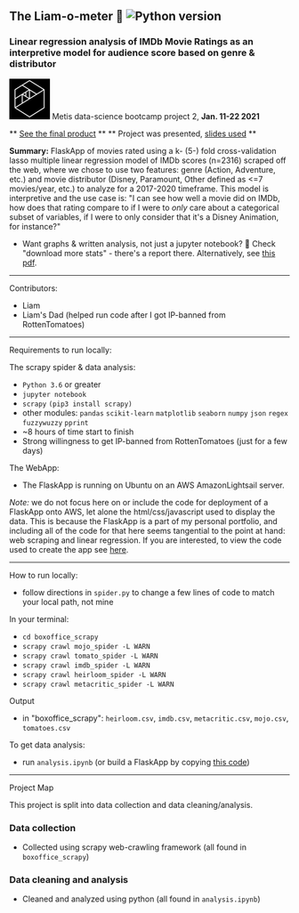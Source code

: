 ## The Liam-o-meter 🥭 ![Python version](https://img.shields.io/badge/python-%E2%89%A53.6-blue.svg?style=flat-square&logo=python&logoColor=white)

### Linear regression analysis of IMDb Movie Ratings as an interpretive model for audience score based on genre & distributor

![Metis logo](images/metis.png) Metis data-science bootcamp project 2, **Jan. 11-22 2021**

** [See the final product](http://liamisaacs.com/liamometer) **
** Project was presented, [slides used](presentation_slides.pdf) **

**Summary:**  FlaskApp of movies rated using a k- (5-) fold cross-validation lasso multiple linear regression model of IMDb scores (n=2316) scraped off the web, where we chose to use two features: genre (Action, Adventure, etc.) and movie distributor (Disney, Paramount, Other defined as <=7 movies/year, etc.) to analyze for a 2017-2020 timeframe. This model is interpretive and the use case is: "I can see how well a movie did on IMDb, how does that rating compare to if I were to *only* care about a categorical subset of variables, if I were to only consider that it's a Disney Animation, for instance?"

- Want graphs & written analysis, not just a jupyter notebook? 🤔️ Check "download more stats" - there's a report there. Alternatively, see [this pdf](Linear%20Regression%20of%20IMDB%20ratings.pdf).

----

Contributors:
- Liam
- Liam's Dad (helped run code after I got IP-banned from RottenTomatoes)

----

Requirements to run locally:

The scrapy spider & data analysis:

- `Python 3.6` or greater
- `jupyter notebook`
- `scrapy` `(pip3 install scrapy)`
- other modules: `pandas` `scikit-learn` `matplotlib` `seaborn` `numpy` `json` `regex` `fuzzywuzzy` `pprint`
- ~8 hours of time start to finish
- Strong willingness to get IP-banned from RottenTomatoes (just for a few days)

The WebApp:

- The FlaskApp is running on Ubuntu on an AWS AmazonLightsail server.

*Note:* we do not focus here on or include the code for deployment of a FlaskApp onto AWS, let alone the html/css/javascript used to display the data. This is because the FlaskApp is a part of my personal portfolio, and including all of the code for that here seems tangential to the point at hand: web scraping and linear regression. If you are interested, to view the code used to create the app see [here](https://github.com/yi-ye-zhi-qiu/personalwebsite).

----

How to run locally:
- follow directions in `spider.py` to change a few lines of code to match your local path, not mine

In your terminal:
- `cd boxoffice_scrapy`
- `scrapy crawl mojo_spider -L WARN`
- `scrapy crawl tomato_spider -L WARN`
- `scrapy crawl imdb_spider -L WARN`
- `scrapy crawl heirloom_spider -L WARN`
- `scrapy crawl metacritic_spider -L WARN`

Output
- in "boxoffice_scrapy": `heirloom.csv`, `imdb.csv`, `metacritic.csv`, `mojo.csv`, `tomatoes.csv`

To get data analysis:
- run `analysis.ipynb`
(or build a FlaskApp by copying [this code](https://github.com/yi-ye-zhi-qiu/personalwebsite))

----

Project Map   

This project is split into data collection and data cleaning/analysis.

### Data collection

- Collected using scrapy web-crawling framework (all found in `boxoffice_scrapy`)

### Data cleaning and analysis

- Cleaned and analyzed using python (all found in `analysis.ipynb`)
